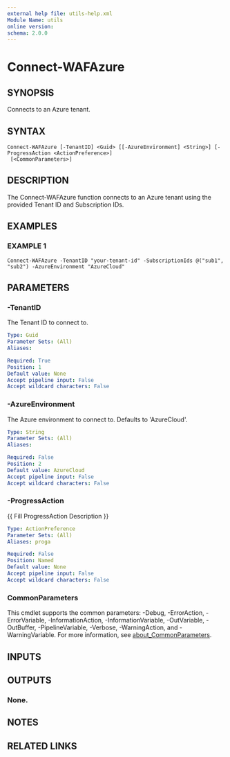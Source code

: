 ```yaml
---
external help file: utils-help.xml
Module Name: utils
online version:
schema: 2.0.0
---
```


# Connect-WAFAzure

## SYNOPSIS
Connects to an Azure tenant.

## SYNTAX

```
Connect-WAFAzure [-TenantID] <Guid> [[-AzureEnvironment] <String>] [-ProgressAction <ActionPreference>]
 [<CommonParameters>]
```

## DESCRIPTION
The Connect-WAFAzure function connects to an Azure tenant using the provided Tenant ID and Subscription IDs.

## EXAMPLES

### EXAMPLE 1
```
Connect-WAFAzure -TenantID "your-tenant-id" -SubscriptionIds @("sub1", "sub2") -AzureEnvironment "AzureCloud"
```

## PARAMETERS

### -TenantID
The Tenant ID to connect to.

```yaml
Type: Guid
Parameter Sets: (All)
Aliases:

Required: True
Position: 1
Default value: None
Accept pipeline input: False
Accept wildcard characters: False
```

### -AzureEnvironment
The Azure environment to connect to.
Defaults to 'AzureCloud'.

```yaml
Type: String
Parameter Sets: (All)
Aliases:

Required: False
Position: 2
Default value: AzureCloud
Accept pipeline input: False
Accept wildcard characters: False
```

### -ProgressAction
{{ Fill ProgressAction Description }}

```yaml
Type: ActionPreference
Parameter Sets: (All)
Aliases: proga

Required: False
Position: Named
Default value: None
Accept pipeline input: False
Accept wildcard characters: False
```

### CommonParameters
This cmdlet supports the common parameters: -Debug, -ErrorAction, -ErrorVariable, -InformationAction, -InformationVariable, -OutVariable, -OutBuffer, -PipelineVariable, -Verbose, -WarningAction, and -WarningVariable. For more information, see [about_CommonParameters](http://go.microsoft.com/fwlink/?LinkID=113216).

## INPUTS

## OUTPUTS

### None.
## NOTES

## RELATED LINKS
